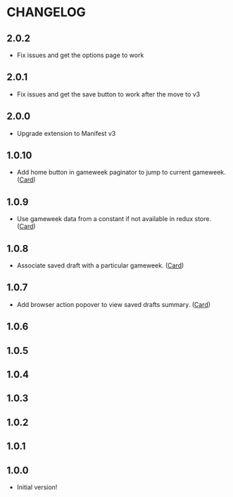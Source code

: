 # CHANGELOG

## 2.0.2

- Fix issues and get the options page to work

## 2.0.1

- Fix issues and get the save button to work after the move to v3

## 2.0.0

- Upgrade extension to Manifest v3

## 1.0.10

- Add home button in gameweek paginator to jump to current gameweek. ([Card](https://trello.com/c/se2kwLhK/62-home-button-in-gw-paginator-to-jump-to-current-gw))

## 1.0.9

- Use gameweek data from a constant if not available in redux store. ([Card](https://trello.com/c/8ud9jTCV/57-make-gameweek-options-in-extension-independent-of-redux-store))

## 1.0.8

- Associate saved draft with a particular gameweek. ([Card](https://trello.com/c/O9AFD8Bv/48-change-gw-draft-is-associated-with))

## 1.0.7

- Add browser action popover to view saved drafts summary. ([Card](https://trello.com/c/pBuHgTrb/34-popover-to-give-summary-of-saved-drafts))

## 1.0.6

## 1.0.5

## 1.0.4

## 1.0.3

## 1.0.2

## 1.0.1

## 1.0.0

- Initial version!
